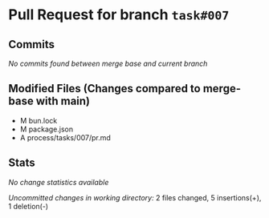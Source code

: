 # Pull Request for branch `task#007`

## Commits

_No commits found between merge base and current branch_

## Modified Files (Changes compared to merge-base with main)

- M bun.lock
- M package.json
- A process/tasks/007/pr.md

## Stats

_No change statistics available_

_Uncommitted changes in working directory:_
2 files changed, 5 insertions(+), 1 deletion(-)
